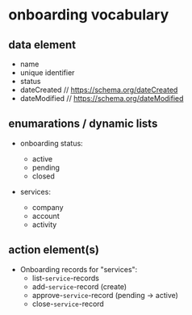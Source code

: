 # onboarding vocabulary


## data element
 - name
 - unique identifier
 - status
 - dateCreated   // https://schema.org/dateCreated
 - dateModified   // https://schema.org/dateModified


## enumarations / dynamic lists

 - onboarding status:
   - active 
   - pending
   - closed

 - services:
   - company
   - account
   - activity


## action element(s)

 - Onboarding records for "services":
   - list-`service`-records
   - add-`service`-record (create)
   - approve-`service`-record (pending -> active)
   - close-`service`-record




